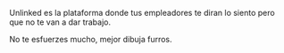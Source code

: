 Unlinked es la plataforma donde tus empleadores te diran lo siento pero que no te van a dar trabajo.

No te esfuerzes mucho, mejor dibuja furros.
